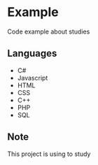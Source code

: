 # Example

Code example about studies 

## Languages
- C#
- Javascript
- HTML
- CSS
- C++
- PHP
- SQL

## Note 
This project is using to study

